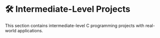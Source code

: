 # 🛠️ Intermediate-Level Projects
This section contains intermediate-level C programming projects with real-world applications.
